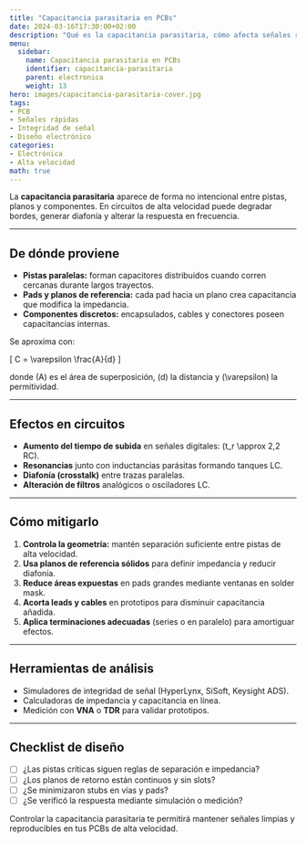 ```yaml
---
title: "Capacitancia parasitaria en PCBs"
date: 2024-03-16T17:30:00+02:00
description: "Qué es la capacitancia parasitaria, cómo afecta señales rápidas y estrategias para minimizarla en PCBs."
menu:
  sidebar:
    name: Capacitancia parasitaria en PCBs
    identifier: capacitancia-parasitaria
    parent: electronica
    weight: 13
hero: images/capacitancia-parasitaria-cover.jpg
tags:
- PCB
- Señales rápidas
- Integridad de señal
- Diseño electrónico
categories:
- Electrónica
- Alta velocidad
math: true
---
```


La **capacitancia parasitaria** aparece de forma no intencional entre pistas, planos y componentes. En circuitos de alta velocidad puede degradar bordes, generar diafonía y alterar la respuesta en frecuencia.

---

## De dónde proviene

- **Pistas paralelas:** forman capacitores distribuidos cuando corren cercanas durante largos trayectos.
- **Pads y planos de referencia:** cada pad hacia un plano crea capacitancia que modifica la impedancia.
- **Componentes discretos:** encapsulados, cables y conectores poseen capacitancias internas.

Se aproxima con:

\[
C = \varepsilon \frac{A}{d}
\]

donde \(A\) es el área de superposición, \(d\) la distancia y \(\varepsilon\) la permitividad.

---

## Efectos en circuitos

- **Aumento del tiempo de subida** en señales digitales: \(t_r \approx 2,2 RC\).
- **Resonancias** junto con inductancias parásitas formando tanques LC.
- **Diafonía (crosstalk)** entre trazas paralelas.
- **Alteración de filtros** analógicos o osciladores LC.

---

## Cómo mitigarlo

1. **Controla la geometría:** mantén separación suficiente entre pistas de alta velocidad.
2. **Usa planos de referencia sólidos** para definir impedancia y reducir diafonía.
3. **Reduce áreas expuestas** en pads grandes mediante ventanas en solder mask.
4. **Acorta leads y cables** en prototipos para disminuir capacitancia añadida.
5. **Aplica terminaciones adecuadas** (series o en paralelo) para amortiguar efectos.

---

## Herramientas de análisis

- Simuladores de integridad de señal (HyperLynx, SiSoft, Keysight ADS).
- Calculadoras de impedancia y capacitancia en línea.
- Medición con **VNA** o **TDR** para validar prototipos.

---

## Checklist de diseño

- [ ] ¿Las pistas críticas siguen reglas de separación e impedancia?
- [ ] ¿Los planos de retorno están continuos y sin slots?
- [ ] ¿Se minimizaron stubs en vías y pads?
- [ ] ¿Se verificó la respuesta mediante simulación o medición?

Controlar la capacitancia parasitaria te permitirá mantener señales limpias y reproducibles en tus PCBs de alta velocidad.
